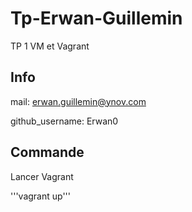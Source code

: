 # Tp-Erwan-Guillemin
TP 1 VM et Vagrant

## Info
mail: erwan.guillemin@ynov.com

github_username: Erwan0


## Commande

Lancer Vagrant

'''vagrant up'''
